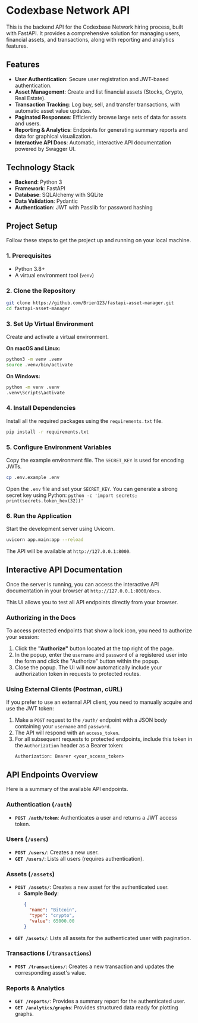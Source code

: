 # Codexbase Network API

This is the backend API for the Codexbase Network hiring process, built with FastAPI. It provides a comprehensive solution for managing users, financial assets, and transactions, along with reporting and analytics features.

## Features

-   **User Authentication**: Secure user registration and JWT-based authentication.
-   **Asset Management**: Create and list financial assets (Stocks, Crypto, Real Estate).
-   **Transaction Tracking**: Log buy, sell, and transfer transactions, with automatic asset value updates.
-   **Paginated Responses**: Efficiently browse large sets of data for assets and users.
-   **Reporting & Analytics**: Endpoints for generating summary reports and data for graphical visualization.
-   **Interactive API Docs**: Automatic, interactive API documentation powered by Swagger UI.

## Technology Stack

-   **Backend**: Python 3
-   **Framework**: FastAPI
-   **Database**: SQLAlchemy with SQLite
-   **Data Validation**: Pydantic
-   **Authentication**: JWT with Passlib for password hashing

## Project Setup

Follow these steps to get the project up and running on your local machine.

### 1. Prerequisites

-   Python 3.8+
-   A virtual environment tool (`venv`)

### 2. Clone the Repository

```bash
git clone https://github.com/Brien123/fastapi-asset-manager.git
cd fastapi-asset-manager
```

### 3. Set Up Virtual Environment

Create and activate a virtual environment.

**On macOS and Linux:**

```bash
python3 -m venv .venv
source .venv/bin/activate
```

**On Windows:**

```bash
python -m venv .venv
.venv\Scripts\activate
```

### 4. Install Dependencies

Install all the required packages using the `requirements.txt` file.

```bash
pip install -r requirements.txt
```

### 5. Configure Environment Variables

Copy the example environment file. The `SECRET_KEY` is used for encoding JWTs.

```bash
cp .env.example .env
```

Open the `.env` file and set your `SECRET_KEY`. You can generate a strong secret key using Python:
`python -c 'import secrets; print(secrets.token_hex(32))'`

### 6. Run the Application

Start the development server using Uvicorn.

```bash
uvicorn app.main:app --reload
```

The API will be available at `http://127.0.0.1:8000`.

## Interactive API Documentation

Once the server is running, you can access the interactive API documentation in your browser at `http://127.0.0.1:8000/docs`.

This UI allows you to test all API endpoints directly from your browser.

### Authorizing in the Docs

To access protected endpoints that show a lock icon, you need to authorize your session:

1.  Click the **"Authorize"** button located at the top right of the page.
2.  In the popup, enter the `username` and `password` of a registered user into the form and click the "Authorize" button within the popup.
3.  Close the popup. The UI will now automatically include your authorization token in requests to protected routes.

### Using External Clients (Postman, cURL)

If you prefer to use an external API client, you need to manually acquire and use the JWT token:

1.  Make a `POST` request to the `/auth/` endpoint with a JSON body containing your `username` and `password`.
2.  The API will respond with an `access_token`.
3.  For all subsequent requests to protected endpoints, include this token in the `Authorization` header as a Bearer token:
    ```
    Authorization: Bearer <your_access_token>
    ```

## API Endpoints Overview

Here is a summary of the available API endpoints.

### Authentication (`/auth`)

-   **`POST /auth/token`**: Authenticates a user and returns a JWT access token.

### Users (`/users`)

-   **`POST /users/`**: Creates a new user.
-   **`GET /users/`**: Lists all users (requires authentication).

### Assets (`/assets`)

-   **`POST /assets/`**: Creates a new asset for the authenticated user.
    -   **Sample Body**:
        ```json
        {
          "name": "Bitcoin",
          "type": "crypto",
          "value": 65000.00
        }
        ```
-   **`GET /assets/`**: Lists all assets for the authenticated user with pagination.

### Transactions (`/transactions`)

-   **`POST /transactions/`**: Creates a new transaction and updates the corresponding asset's value.

### Reports & Analytics

-   **`GET /reports/`**: Provides a summary report for the authenticated user.
-   **`GET /analytics/graphs`**: Provides structured data ready for plotting graphs.